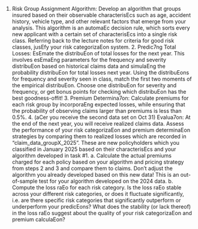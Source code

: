 1. Risk Group Assignment Algorithm: Develop an algorithm that groups insured based on their observable characterisEcs such as age, accident history, vehicle type, and other relevant factors that emerge from your analysis. This algorithm is an automaEc decision rule, which sorts every new applicant with a certain set of characterisEcs into a single risk class. Referring back to the lecture notes for criteria for good risk classes, jusEfy your risk categorizaEon system.  2. Predic7ng Total Losses: EsEmate the distribuEon of total losses for the next year. This involves esEmaEng parameters for the frequency and severity distribuEon based on historical claims data and simulaEng the probability distribuEon for total losses next year. Using the distribuEons for frequency and severity seen in class, match the first two moments of the empirical distribuEon. Choose one distribuEon for severity and frequency, or get bonus points for checking which distribuEon has the best goodness-offit!  3. Premium Determina7on: Calculate premiums for each risk group by incorporaEng expected losses, while ensuring that the probability of observing claims larger than premiums is less than 0.5%.  4. (aCer you receive the second data set on Oct 31) Evalua7on: At the end of the next year, you will receive realized claims data. Assess the performance of your risk categorizaEon and premium determinaEon strategies by comparing them to realized losses which are recorded in “claim_data_groupX_2025”. These are new policyholders which you classified in January 2025 based on their characterisEcs and your algorithm developed in task #1.  a. Calculate the actual premiums charged for each policy based on your algorithm and pricing strategy from steps 2 and 3 and compare them to claims. Don’t adjust the algorithm you already developed based on this new data! This is an out-of-sample test for your algorithm developed on the 2024 data. b. Compute the loss raEo for each risk category. Is the loss raEo stable across your different risk categories, or does it fluctuate significantly, i.e. are there specific risk categories that significantly outperform or underperform your predicEons? What does the stability (or lack thereof) in the loss raEo suggest about the quality of your risk categorizaEon and premium calculaEon?
